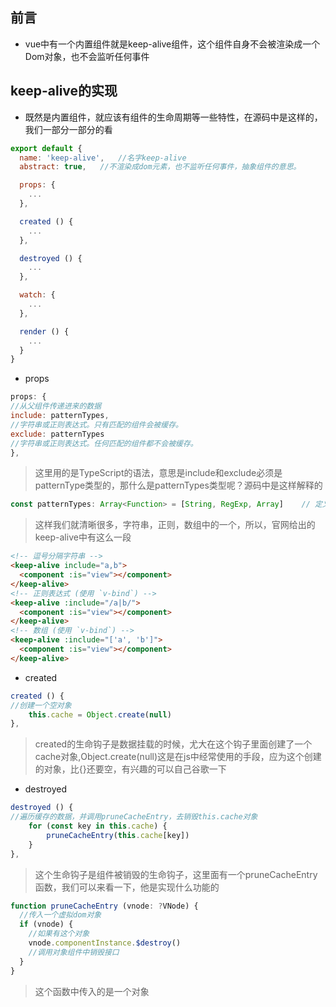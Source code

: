 ## 前言
- vue中有一个内置组件就是keep-alive组件，这个组件自身不会被渲染成一个Dom对象，也不会监听任何事件
## keep-alive的实现
- 既然是内置组件，就应该有组件的生命周期等一些特性，在源码中是这样的，我们一部分一部分的看
```js
export default {
  name: 'keep-alive',   //名字keep-alive
  abstract: true,   //不渲染成dom元素，也不监听任何事件，抽象组件的意思。

  props: {
    ...
  },

  created () {
    ...
  },

  destroyed () {
    ...
  },

  watch: {
    ...
  },

  render () {
    ...
  }
}
```
- props
```js
props: {
//从父组件传递进来的数据
include: patternTypes,
//字符串或正则表达式。只有匹配的组件会被缓存。
exclude: patternTypes
//字符串或正则表达式。任何匹配的组件都不会被缓存。
},
```
> 这里用的是TypeScript的语法，意思是include和exclude必须是patternType类型的，那什么是patternTypes类型呢？源码中是这样解释的

```js
const patternTypes: Array<Function> = [String, RegExp, Array]    // 定义一个数组，数组中的元素是函数的指针
```
> 这样我们就清晰很多，字符串，正则，数组中的一个，所以，官网给出的keep-alive中有这么一段

```html
<!-- 逗号分隔字符串 -->
<keep-alive include="a,b">
  <component :is="view"></component>
</keep-alive>
<!-- 正则表达式 (使用 `v-bind`) -->
<keep-alive :include="/a|b/">
  <component :is="view"></component>
</keep-alive>
<!-- 数组 (使用 `v-bind`) -->
<keep-alive :include="['a', 'b']">
  <component :is="view"></component>
</keep-alive>
```
- created
```js
created () {
//创建一个空对象
    this.cache = Object.create(null)
},
```
> created的生命钩子是数据挂载的时候，尤大在这个钩子里面创建了一个cache对象,Object.create(null)这是在js中经常使用的手段，应为这个创建的对象，比{}还要空，有兴趣的可以自己谷歌一下

- destroyed
```js
destroyed () {
//遍历缓存的数据，并调用pruneCacheEntry，去销毁this.cache对象
    for (const key in this.cache) {
        pruneCacheEntry(this.cache[key])
    }
},
```
> 这个生命钩子是组件被销毁的生命钩子，这里面有一个pruneCacheEntry函数，我们可以来看一下，他是实现什么功能的

```js
function pruneCacheEntry (vnode: ?VNode) {
  //传入一个虚拟dom对象
  if (vnode) {
    //如果有这个对象
    vnode.componentInstance.$destroy()
    //调用对象组件中销毁接口
  }
}
```
> 这个函数中传入的是一个对象
